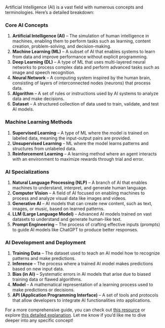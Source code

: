 Artificial Intelligence (AI) is a vast field with numerous concepts and terminologies. Here’s a detailed breakdown:

### **Core AI Concepts**
1. **Artificial Intelligence (AI)** – The simulation of human intelligence in machines, enabling them to perform tasks such as learning, content creation, problem-solving, and decision-making.
2. **Machine Learning (ML)** – A subset of AI that enables systems to learn from data and improve performance without explicit programming.
3. **Deep Learning (DL)** – A type of ML that uses multi-layered neural networks to process complex data and perform advanced tasks such as image and speech recognition.
4. **Neural Network** – A computing system inspired by the human brain, consisting of layers of interconnected nodes (neurons) that process data.
5. **Algorithm** – A set of rules or instructions used by AI systems to analyze data and make decisions.
6. **Dataset** – A structured collection of data used to train, validate, and test AI models.

### **Machine Learning Methods**
1. **Supervised Learning** – A type of ML where the model is trained on labeled data, meaning the input-output pairs are provided.
2. **Unsupervised Learning** – ML where the model learns patterns and structures from unlabeled data.
3. **Reinforcement Learning** – A learning method where an agent interacts with an environment to maximize rewards through trial and error.

### **AI Specializations**
1. **Natural Language Processing (NLP)** – A branch of AI that enables machines to understand, interpret, and generate human language.
2. **Computer Vision** – A field of AI focused on enabling machines to process and analyze visual data like images and videos.
3. **Generative AI** – AI models that can create new content, such as text, images, or music, based on learned patterns.
4. **LLM (Large Language Model)** – Advanced AI models trained on vast datasets to understand and generate human-like text.
5. **Prompt Engineering** – The process of crafting effective inputs (prompts) to guide AI models like ChatGPT to produce better responses.

### **AI Development and Deployment**
1. **Training Data** – The dataset used to teach an AI model how to recognize patterns and make predictions.
2. **Inference** – The process where a trained AI model makes predictions based on new input data.
3. **Bias (in AI)** – Systematic errors in AI models that arise due to biased training data or flawed algorithms.
4. **Model** – A mathematical representation of a learning process used to make predictions or decisions.
5. **API (Application Programming Interface)** – A set of tools and protocols that allow developers to integrate AI functionalities into applications.

For a more comprehensive guide, you can check out [this resource](https://www.fromdev.com/2025/03/ai-terminology-cheat-sheet-essential-terms-explained-for-2025.html) or explore [this detailed explanation](https://plat.ai/blog/exploring-core-ai-concepts/). Let me know if you’d like me to dive deeper into any specific concept!
